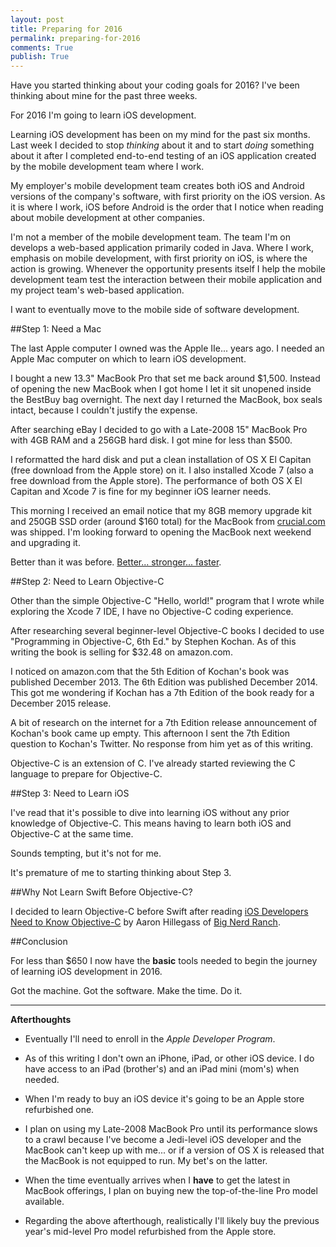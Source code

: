 ```yaml
---
layout: post
title: Preparing for 2016  
permalink: preparing-for-2016
comments: True
publish: True
---
```


Have you started thinking about your coding goals for 2016? I've been thinking about mine for the past three weeks.

For 2016 I'm going to learn iOS development.

Learning iOS development has been on my mind for the past six months. Last week I decided to stop *thinking* about it and to start *doing* something about it after I completed end-to-end testing of an iOS application created by the mobile development team where I work.

My employer's mobile development team creates both iOS and Android versions of the company's software, with first priority on the iOS version. As it is where I work, iOS before Android is the order that I notice when reading about mobile development at other companies. 

I'm not a member of the mobile development team. The team I'm on develops a web-based application primarily coded in Java. Where I work, emphasis on mobile development, with first priority on iOS, is where the action is growing. Whenever the opportunity presents itself I help the mobile development team test the interaction between their mobile application and my project team's web-based application.

I want to eventually move to the mobile side of software development.  

##Step 1: Need a Mac

The last Apple computer I owned was the Apple IIe... years ago. I needed an Apple Mac computer on which to learn iOS development. 

I bought a new 13.3" MacBook Pro that set me back around $1,500. Instead of opening the new MacBook when I got home I let it sit unopened inside the BestBuy bag overnight. The next day I returned the MacBook, box seals intact, because I couldn't justify the expense. 

After searching eBay I decided to go with a Late-2008 15" MacBook Pro with 4GB RAM and a 256GB hard disk. I got mine for less than $500.

I reformatted the hard disk and put a clean installation of OS X El Capitan (free download from the Apple store) on it. I also installed Xcode 7 (also a free download from the Apple store). The performance of both OS X El Capitan and Xcode 7 is fine for my beginner iOS learner needs.  

This morning I received an email notice that my 8GB memory upgrade kit and 250GB SSD order (around $160 total) for the MacBook from [crucial.com](https://www.crucial.com) was shipped. I'm looking forward to opening the MacBook next weekend and upgrading it.

Better than it was before. [Better... stronger... faster](https://youtu.be/HoLs0V8T5AA).        

##Step 2: Need to Learn Objective-C

Other than the simple Objective-C "Hello, world!" program that I wrote while exploring the Xcode 7 IDE, I have no Objective-C coding experience.

After researching several beginner-level Objective-C books I decided to use "Programming in Objective-C, 6th Ed." by Stephen Kochan. As of this writing the book is selling for $32.48 on amazon.com.  

I noticed on amazon.com that the 5th Edition of Kochan's book was published December 2013. The 6th Edition was published December 2014. This got me wondering if Kochan has a 7th Edition of the book ready for a December 2015 release. 

A bit of research on the internet for a 7th Edition release announcement of Kochan's book came up empty. This afternoon I sent the 7th Edition question to Kochan's Twitter. No response from him yet as of this writing.

Objective-C is an extension of C. I've already started reviewing the C language to prepare for Objective-C.  

##Step 3: Need to Learn iOS

I've read that it's possible to dive into learning iOS without any prior knowledge of Objective-C. This means having to learn both iOS and Objective-C at the same time.

Sounds tempting, but it's not for me.

It's premature of me to starting thinking about Step 3.

##Why Not Learn Swift Before Objective-C?

I decided to learn Objective-C before Swift after reading [iOS Developers Need to Know Objective-C](https://www.bignerdranch.com/blog/ios-developers-need-to-know-objective-c/) by Aaron Hillegass of [Big Nerd Ranch](https://www.bignerdranch.com). 

##Conclusion

For less than $650 I now have the **basic** tools needed to begin the journey of learning iOS development in 2016. 

Got the machine. Got the software. Make the time. Do it.


-----
**Afterthoughts**

* Eventually I'll need to enroll in the *Apple Developer Program*.

* As of this writing I don't own an iPhone, iPad, or other iOS device. I do have access to an iPad (brother's) and an iPad mini (mom's) when needed.

* When I'm ready to buy an iOS device it's going to be an Apple store refurbished one. 

* I plan on using my Late-2008 MacBook Pro until its performance slows to a crawl because I've become a Jedi-level iOS developer and the MacBook can't keep up with me... or if a version of OS X is released that the MacBook is not equipped to run. My bet's on the latter.

* When the time eventually arrives when I **have** to get the latest in MacBook offerings, I plan on buying new the top-of-the-line Pro model available.

* Regarding the above afterthough, realistically I'll likely buy the previous year's mid-level Pro model refurbished from the Apple store.
